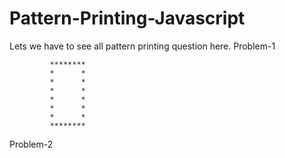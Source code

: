 # Pattern-Printing-Javascript
Lets we have to see all pattern printing question here.
Problem-1

             ********
             *      *
             *      *
             *      *
             *      *
             *      *
             *      *
             ********
     
Problem-2

